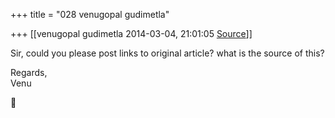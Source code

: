 +++
title = "028 venugopal gudimetla"

+++
[[venugopal gudimetla	2014-03-04, 21:01:05 [Source](https://groups.google.com/g/samskrita/c/PR2bj1VMfvw)]]



  
Sir, could you please post links to original article? what is the source of this?  
  
Regards,  
Venu



